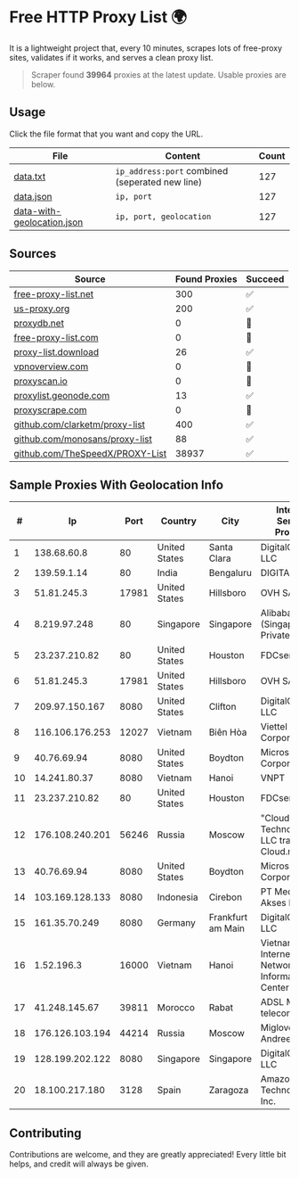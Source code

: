 
# Free HTTP Proxy List 🌍

It is a lightweight project that, every 10 minutes, scrapes lots of free-proxy sites, validates if it works, and serves a clean proxy list.


> Scraper found **39964** proxies at the latest update. Usable proxies are below.

## Usage

Click the file format that you want and copy the URL.


|File|Content|Count|
|----|-------|-----|
|[data.txt](https://raw.githubusercontent.com/themiralay/Proxy-List-World/master/data.txt)|`ip_address:port` combined (seperated new line)|127|
|[data.json](https://raw.githubusercontent.com/themiralay/Proxy-List-World/master/data.json)|`ip, port`|127|
|[data-with-geolocation.json](https://raw.githubusercontent.com/themiralay/Proxy-List-World/master/data-with-geolocation.json)|`ip, port, geolocation`|127|

## Sources

|Source|Found Proxies|Succeed|
|------|-------------|-------|
|[free-proxy-list.net](https://free-proxy-list.net)|300|✅|
|[us-proxy.org](https://www.us-proxy.org)|200|✅|
|[proxydb.net](http://proxydb.net)|0|🚫|
|[free-proxy-list.com](https://free-proxy-list.com/?page=&port=&type%5B%5D=http&type%5B%5D=https&up_time=0&search=Search)|0|🚫|
|[proxy-list.download](https://www.proxy-list.download/HTTP)|26|✅|
|[vpnoverview.com](https://vpnoverview.com/privacy/anonymous-browsing/free-proxy-servers)|0|🚫|
|[proxyscan.io](https://www.proxyscan.io)|0|🚫|
|[proxylist.geonode.com](https://proxylist.geonode.com/api/proxy-list?limit=300&page=1&sort_by=lastChecked&sort_type=desc&protocols=http,https)|13|✅|
|[proxyscrape.com](https://api.proxyscrape.com/v2/?request=displayproxies&protocol=http&timeout=10000&country=all&ssl=all&anonymity=all)|0|🚫|
|[github.com/clarketm/proxy-list](https://raw.githubusercontent.com/clarketm/proxy-list/master/proxy-list-raw.txt)|400|✅|
|[github.com/monosans/proxy-list](https://raw.githubusercontent.com/monosans/proxy-list/main/proxies/http.txt)|88|✅|
|[github.com/TheSpeedX/PROXY-List](https://raw.githubusercontent.com/TheSpeedX/PROXY-List/master/http.txt)|38937|✅|


## Sample Proxies With Geolocation Info

|#|Ip|Port|Country|City|Internet Service Provider|
|-|--|----|-------|----|-------------------------|
|1|138.68.60.8|80|United States|Santa Clara|DigitalOcean, LLC|
|2|139.59.1.14|80|India|Bengaluru|DIGITALOCEAN|
|3|51.81.245.3|17981|United States|Hillsboro|OVH SAS|
|4|8.219.97.248|80|Singapore|Singapore|Alibaba Cloud (Singapore) Private Limited|
|5|23.237.210.82|80|United States|Houston|FDCservers.net|
|6|51.81.245.3|17981|United States|Hillsboro|OVH SAS|
|7|209.97.150.167|8080|United States|Clifton|DigitalOcean, LLC|
|8|116.106.176.253|12027|Vietnam|Biên Hòa|Viettel Corporation|
|9|40.76.69.94|8080|United States|Boydton|Microsoft Corporation|
|10|14.241.80.37|8080|Vietnam|Hanoi|VNPT|
|11|23.237.210.82|80|United States|Houston|FDCservers.net|
|12|176.108.240.201|56246|Russia|Moscow|"Cloud Technologies" LLC trading as Cloud.ru|
|13|40.76.69.94|8080|United States|Boydton|Microsoft Corporation|
|14|103.169.128.133|8080|Indonesia|Cirebon|PT Media Akses Data|
|15|161.35.70.249|8080|Germany|Frankfurt am Main|DigitalOcean, LLC|
|16|1.52.196.3|16000|Vietnam|Hanoi|Vietnam Internet Network Information Center|
|17|41.248.145.67|39811|Morocco|Rabat|ADSL Maroc telecom|
|18|176.126.103.194|44214|Russia|Moscow|Miglovets Egor Andreevich|
|19|128.199.202.122|8080|Singapore|Singapore|DigitalOcean, LLC|
|20|18.100.217.180|3128|Spain|Zaragoza|Amazon Technologies Inc.|



## Contributing

Contributions are welcome, and they are greatly appreciated! Every
little bit helps, and credit will always be given.

